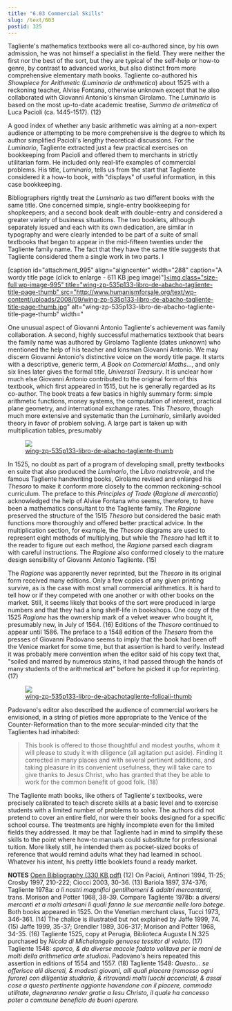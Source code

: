 ```yaml
---
title: "6.03 Commercial Skills"
slug: /text/603
postid: 325
---
```

Tagliente's mathematics textbooks were all co-authored since, by his own admission, he was not himself a specialist in the field. They were neither the first nor the best of the sort, but they are typical of the self-help or how-to genre, by contrast to advanced works, but also distinct from more comprehensive elementary math books. Tagliente co-authored his <em>Showpiece for Arithmetic</em> (<em>Luminario de arithmetica</em>) about 1525 with a reckoning teacher, Alvise Fontana, otherwise unknown except that he also collaborated with Giovanni Antonio's kinsman Girolamo. The <em>Luminario</em> is based on the most up-to-date academic treatise, <em>Summa de aritmetica </em>of Luca Pacioli (ca. 1445-1517). (12)

A good index of whether any basic arithmetic was aiming at a non-expert audience or attempting to be more comprehensive is the degree to which its author simplified Pacioli's lengthy theoretical discussions. For the <em>Luminario</em>, Tagliente extracted just a few practical exercises on bookkeeping from Pacioli and offered them to merchants in strictly utilitarian form. He included only real-life examples of commercial problems. His title, <em>Luminario</em>, tells us from the start that Tagliente considered it a how-to book, with "displays" of useful information, in this case bookkeeping.

Bibliographers rightly treat the <em>Luminario</em> as two different books with the same title. One concerned simple, single-entry bookkeeping for shopkeepers; and a second book dealt with double-entry and considered a greater variety of business situations. The two booklets, although separately issued and each with its own dedication, are similar in typography and were clearly intended to be part of a suite of small textbooks that began to appear in the mid-fifteen twenties under the Tagliente family name. The fact that they have the same title suggests that Tagliente considered them a single work in two parts. I

[caption id="attachment_995" align="aligncenter" width="288" caption="A wordy title page (click to enlarge - 611 KB jpeg image)"]<a rel="pop-up" href="http://www.humanismforsale.org/textimages_full/6.00_Chapter_Six/Wing-ZP-535.P133,-Libro-de-Abacho,-Tagliente,-title-page.jpg"><img class="size-full wp-image-995" title="wing-zp-535p133-libro-de-abacho-tagliente-title-page-thumb" src="http://www.humanismforsale.org/text/wp-content/uploads/2008/09/wing-zp-535p133-libro-de-abacho-tagliente-title-page-thumb.jpg" alt="wing-zp-535p133-libro-de-abacho-tagliente-title-page-thumb" width="

One unusual aspect of Giovanni Antonio Tagliente's achievement was family collaboration. A second, highly successful mathematics textbook that bears the family name was authored by Girolamo Tagliente (dates unknown) who mentioned the help of his teacher and kinsman Giovanni Antonio. We may discern Giovanni Antonio's distinctive voice on the wordy title page. It starts with a descriptive, generic term, <em>A Book on Commercial Maths</em>..., and only six lines later gives the formal title, <em>Universal Treasury</em>. It is unclear how much else Giovanni Antonio contributed to the original form of this textbook, which first appeared in 1515, but he is generally regarded as its co-author. The book treats a few basics in highly summary form: simple arithmetic functions, money systems, the computation of interest, practical plane geometry, and international exchange rates. This <em>Thesoro</em>, though much more extensive and systematic than the <em>Luminario</em>, similarly avoided theory in favor of problem solving. A large part is taken up with multiplication tables, presumably 

<figure class="mkdn-figure">
    <a href="/images_full/6.00_Chapter_Six/Wing-ZP-535.P133,-Libro-de-Abacho,-Tagliente.jpg" class="mkdn-image-link">
    <img class="mkdn-image" src="/images_full/6.00_Chapter_Six/Wing-ZP-535.P133,-Libro-de-Abacho,-Tagliente.jpg" />
    <figcaption class="mkdn-figcaption">wing-zp-535p133-libro-de-abacho-tagliente-thumb</figcaption>
    </a>
</figure>

In 1525, no doubt as part of a program of developing small, pretty textbooks en suite that also produced the <em>Luminario</em>, the <em>Libro maistrevole</em>, and the famous Tagliente handwriting books, Girolamo revised and enlarged his <em>Thesoro</em> to make it conform more closely to the common reckoning-school curriculum. The preface to this <em>Principles of Trade</em> (<em>Ragione di mercantia</em>) acknowledged the help of Alvise Fontana who seems, therefore, to have been a mathematics consultant to the Tagliente family. The <em>Ragione</em> preserved the structure of the 1515 <em>Thesoro</em> but considered the basic math functions more thoroughly and offered better practical advice. In the multiplication section, for example, the <em>Thesoro</em> diagrams are used to represent eight methods of multiplying, but while the <em>Thesoro</em> had left it to the reader to figure out each method, the <em>Ragione</em> parsed each diagram with careful instructions. The <em>Ragione</em> also conformed closely to the mature design sensibility of Giovanni Antonio Tagliente. (15)

The <em>Ragione</em> was apparently never reprinted, but the <em>Thesoro</em> in its original form received many editions. Only a few copies of any given printing survive, as is the case with most small commercial arithmetics. It is hard to tell how or if they competed with one another or with other books on the market. Still, it seems likely that books of the sort were produced in large numbers and that they had a long shelf-life in bookshops. One copy of the 1525 <em>Ragione</em> has the ownership mark of a velvet weaver who bought it, presumably new, in July of 1564. (16) Editions of the <em>Thesoro</em> continued to appear until 1586. The preface to a 1548 edition of the <em>Thesoro</em> from the presses of Giovanni Padovano seems to imply that the book had been off the Venice market for some time, but that assertion is hard to verify. Instead it was probably mere convention when the editor said of his copy text that, "soiled and marred by numerous stains, it had passed through the hands of many students of the arithmetical art" before he picked it up for reprinting. (17)

<figure class="mkdn-figure">
    <a href="/images_full/6.00_Chapter_Six/Wing-ZP-535.P133,-Libro-de-Abacho,Tagliente-folio.aii.jpg" class="mkdn-image-link">
    <img class="mkdn-image" src="/images_full/6.00_Chapter_Six/Wing-ZP-535.P133,-Libro-de-Abacho,Tagliente-folio.aii.jpg" />
    <figcaption class="mkdn-figcaption">wing-zp-535p133-libro-de-abachotagliente-folioaii-thumb</figcaption>
    </a>
</figure>

Padovano's editor also described the audience of commercial workers he envisioned, in a string of pieties more appropriate to the Venice of the Counter-Reformation than to the more secular-minded city that the Taglientes had inhabited:
<blockquote>This book is offered to those thoughtful and modest youths, whom it will please to study it with diligence (all agitation put aside). Finding it corrected in many places and with several pertinent additions, and taking pleasure in its convenient usefulness, they will take care to give thanks to Jesus Christ, who has granted that they be able to work for the common benefit of good folk. (18)</blockquote>
The Tagliente math books, like others of Tagliente's textbooks, were precisely calibrated to teach discrete skills at a basic level and to exercise students with a limited number of problems to solve. The authors did not pretend to cover an entire field, nor were their books designed for a specific school course. The treatments are highly incomplete even for the limited fields they addressed. It may be that Tagliente had in mind to simplify these skills to the point where how-to manuals could substitute for professional tuition. More likely still, he intended them as pocket-sized books of reference that would remind adults what they had learned in school. Whatever his intent, his pretty little booklets found a ready market.

<strong>NOTES</strong>
<a href="http://www.humanismforsale.org/bibliography.pdf" target="new">Open Bibliography (330 KB pdf)</a>
(12) On Pacioli, Antinori 1994, 11-25; Crosby 1997, 210-222; Ciocci 2003, 30-36.
(13) Bariola 1897, 374-376; Tagliente 1978a: <em>a li nostri magnifici gentilhomeni &amp; adaltri mercantanti</em>, trans. Morison and Potter 1968, 38-39. Compare Tagliente 1978b: a<em> diversi mercanti et a molti artesani li quali fanno le sue mercantie nelle loro botege</em>. Both books appeared in 1525. On the Venetian merchant class, Tucci 1973, 346-361.
(14) The chalice is illustrated but not explained by Jaffe 1999, 74.
(15) Jaffe 1999, 35-37; Grendler 1989, 306-317; Morison and Potter 1968, 34-35.
(16) Tagliente 1525, copy at Perugia, Biblioteca Augusta I.N.325 purchased by <em>Nicola di Michelangelo genuese tessitor di veluto</em>.
(17) Tagliente 1548: <em>sporco, &amp; da diverse macole fadato volitava per le mani de molti della arithmetica arte studiosi</em>. Padovano's heirs repeated this assertion in editions of 1554 and 1557.
(18) Tagliente 1548: <em>Questo... se offerisce alli discreti, &amp; modesti giovani, alli quali piacera (remosso ogni furore) con diligentia studiarlo, &amp; ritrovandi molti luochi acconciati, &amp; assai cose a questo pertinente aggionte havendone con il piacere, commoda utilitate, degneranno render gratie a Iesu Christo, il quale ha concesso poter a commune beneficio de buoni operare.</em>
